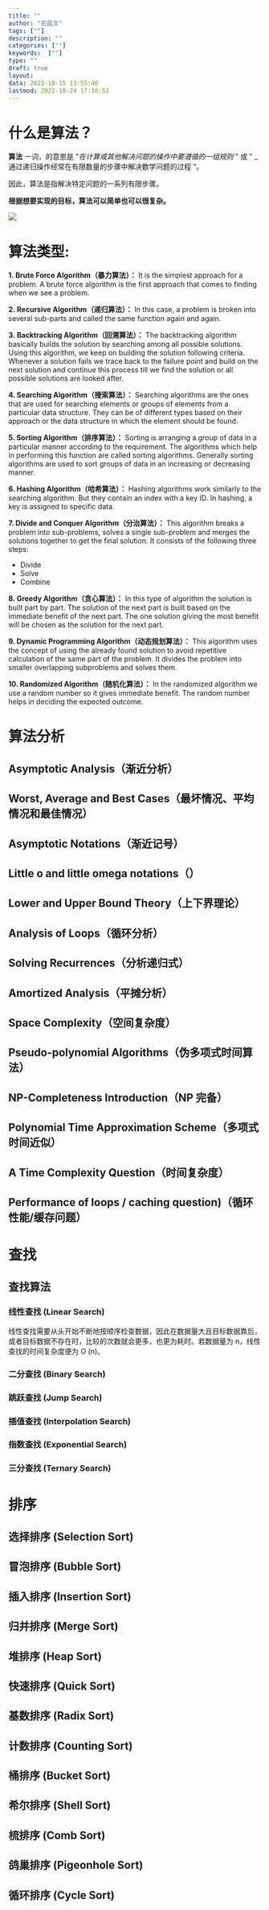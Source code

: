 ```yaml
---
title: ""
author: "石昌文"
tags: [""]
description: ""
categories: [""]
keywords:  [""]
type: ""
draft: true
layout: 
data: 2022-10-15 13:55:40
lastmod: 2022-10-24 17:10:52
---
```


# 什么是算法？

**算法** 一词，的意思是 ”_在计算或其他解决问题的操作中要遵循的一组规则_ ” 或 ” _通过递归操作经常在有限数量的步骤中解决数学问题的过程 “。

因此，算法是指解决特定问题的一系列有限步骤。

**根据想要实现的目标，算法可以简单也可以很复杂。**

![]({1}_算法学习2.assets/image-20221015135928.png)

# 算法类型:

**1. Brute Force Algorithm（暴力算法）：** It is the simplest approach for a problem. A brute force algorithm is the first approach that comes to finding when we see a problem.

**2. Recursive Algorithm（递归算法）：** In this case, a problem is broken into several sub-parts and called the same function again and again.

**3. Backtracking Algorithm（回溯算法）：** The backtracking algorithm basically builds the solution by searching among all possible solutions. Using this algorithm, we keep on building the solution following criteria. Whenever a solution fails we trace back to the failure point and build on the next solution and continue this process till we find the solution or all possible solutions are looked after.

**4. Searching Algorithm（搜索算法）：** Searching algorithms are the ones that are used for searching elements or groups of elements from a particular data structure. They can be of different types based on their approach or the data structure in which the element should be found.

**5. Sorting Algorithm（排序算法）：** Sorting is arranging a group of data in a particular manner according to the requirement. The algorithms which help in performing this function are called sorting algorithms. Generally sorting algorithms are used to sort groups of data in an increasing or decreasing manner.

**6. Hashing Algorithm（哈希算法）：** Hashing algorithms work similarly to the searching algorithm. But they contain an index with a key ID. In hashing, a key is assigned to specific data.

**7. Divide and Conquer Algorithm（分治算法）：** This algorithm breaks a problem into sub-problems, solves a single sub-problem and merges the solutions together to get the final solution. It consists of the following three steps:

- Divide
- Solve
- Combine

**8. Greedy Algorithm（贪心算法）：** In this type of algorithm the solution is built part by part. The solution of the next part is built based on the immediate benefit of the next part. The one solution giving the most benefit will be chosen as the solution for the next part.

**9. Dynamic Programming Algorithm（动态规划算法）：** This algorithm uses the concept of using the already found solution to avoid repetitive calculation of the same part of the problem. It divides the problem into smaller overlapping subproblems and solves them.

**10. Randomized Algorithm（随机化算法）：** In the randomized algorithm we use a random number so it gives immediate benefit. The random number helps in deciding the expected outcome.

# 算法分析

## Asymptotic Analysis（渐近分析）

## Worst, Average and Best Cases（最坏情况、平均情况和最佳情况）

## Asymptotic Notations（渐近记号）

## Little o and little omega notations（）

## Lower and Upper Bound Theory（上下界理论）

## Analysis of Loops（循环分析）

## Solving Recurrences（分析递归式）

## Amortized Analysis（平摊分析）

## Space Complexity（空间复杂度）

## Pseudo-polynomial Algorithms（伪多项式时间算法）

## NP-Completeness Introduction（NP 完备）

## Polynomial Time Approximation Scheme（多项式时间近似）

## A Time Complexity Question（时间复杂度）

## Performance of loops / caching question)（循环性能/缓存问题）

# 查找

## 查找算法

### 线性查找 (Linear Search)

线性查找需要从头开始不断地按顺序检查数据，因此在数据量大且目标数据靠后，或者目标数据不存在时，比较的次数就会更多，也更为耗时。若数据量为 n，线性查找的时间复杂度便为 O (n)。

### 二分查找 (Binary Search)

### 跳跃查找 (Jump Search)

### 插值查找 (Interpolation Search)

### 指数查找 (Exponential Search)

### 三分查找 (Ternary Search)

# 排序

## 选择排序 (Selection Sort)

## 冒泡排序 (Bubble Sort)

## 插入排序 (Insertion Sort)

## 归并排序 (Merge Sort)

## 堆排序 (Heap Sort)

## 快速排序 (Quick Sort)

## 基数排序 (Radix Sort)

## 计数排序 (Counting Sort)

## 桶排序 (Bucket Sort)

## 希尔排序 (Shell Sort)

## 梳排序 (Comb Sort)

## 鸽巢排序 (Pigeonhole Sort)

## 循环排序 (Cycle Sort)
